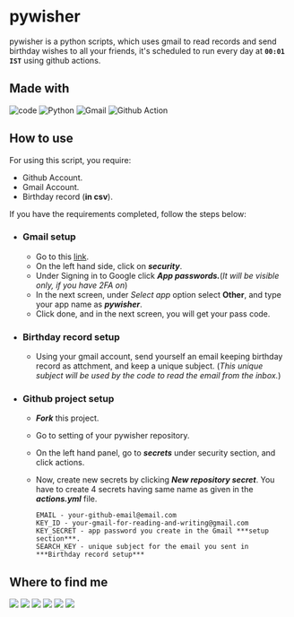 # pywisher

pywisher is a python scripts, which uses gmail to read records and send birthday wishes to all your friends, it's scheduled to run every day at **```00:01 IST```** using github actions.


## Made with
![code](https://img.shields.io/badge/Visual_Studio_Code-0078D4?style=for-the-badge&logo=visual%20studio%20code&logoColor=white)
![Python](https://img.shields.io/badge/python-3670A0?style=for-the-badge&logo=python&logoColor=ffdd54)
![Gmail](https://img.shields.io/badge/Gmail-D14836?style=for-the-badge&logo=gmail&logoColor=white)
![Github Action](https://img.shields.io/badge/GitHub_Actions-2088FF?style=for-the-badge&logo=github-actions&logoColor=white)

## How to use

For using this script, you require:
   - Github Account.
   - Gmail Account.
   - Birthday record (**in csv**).

If you have the requirements completed, follow the steps below:
  - ### Gmail setup
      - Go to this [link](https://myaccount.google.com/).
      - On the left hand side, click on ***security***.
      - Under Signing in to Google click ***App passwords.***(*It will be visible only, if you have 2FA on*)
      - In the next screen, under *Select app* option select **Other**, and type your app name as ***pywisher***.
      - Click done, and in the next screen, you will get your pass code.
  - ### Birthday record setup
      - Using your gmail account, send yourself an email keeping birthday record as attchment, and keep a unique subject. (*This unique subject will be used by the code to read the email from the inbox.*)
  - ### Github project setup
      - ***Fork*** this project.
      - Go to setting of your pywisher repository.
      - On the left hand panel, go to ***secrets*** under security section, and click actions.
      - Now, create new secrets by clicking ***New repository secret***. You have to create 4 secrets having same name as given in the ***actions.yml*** file.
  
           ```
           EMAIL - your-github-email@email.com
           KEY_ID - your-gmail-for-reading-and-writing@gmail.com
           KEY_SECRET - app password you create in the Gmail ***setup section***.
           SEARCH_KEY - unique subject for the email you sent in ***Birthday record setup***
           ```

## Where to find me
 
<p align="left">
 <a href="https://twitter.com/aps08__"><img src="https://img.shields.io/badge/Twitter-1DA1F2?style=for-the-badge&logo=twitter&logoColor=white"></a>
 <a href="https://medium.com/@aps08"><img src="https://img.shields.io/badge/Medium-12100E?style=for-the-badge&logo=medium&logoColor=white"></a>
 <a href="https://www.linkedin.com/in/aps08"><img src="https://img.shields.io/badge/LinkedIn-0077B5?style=for-the-badge&logo=linkedin&logoColor=white"></a>
 <a href="https://github.com/aps08"><img src="https://img.shields.io/badge/GitHub-100000?style=for-the-badge&logo=github&logoColor=white"></a>
 <a href="https://www.youtube.com/channel/UC8biJQnoqm1s2FZ8LK90baA"><img src="https://img.shields.io/badge/YouTube-FF0000?style=for-the-badge&logo=youtube&logoColor=white"></a>
 <a href="mailto:anoopprsingh@gmail.com"><img src="https://img.shields.io/badge/Gmail-D14836?style=for-the-badge&logo=gmail&logoColor=white"></a>
</p>

